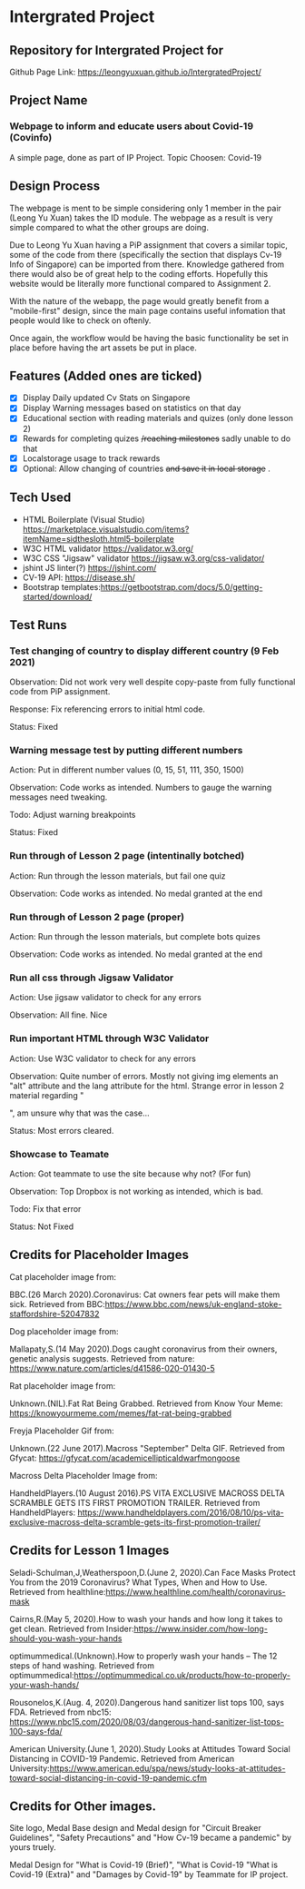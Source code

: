 # Intergrated Project
## Repository for Intergrated Project for 
Github Page Link: https://leongyuxuan.github.io/IntergratedProject/
## Project Name
### Webpage to inform and educate users about Covid-19 (Covinfo)
A simple page, done as part of IP Project. Topic Choosen: Covid-19

## Design Process
The webpage is ment to be simple considering only 1 member in the pair (Leong Yu Xuan) takes the ID module. The webpage as a result is very simple compared to what the other groups are doing.

Due to Leong Yu Xuan having a PiP assignment that covers a similar topic, some of the code from there (specifically the section that displays Cv-19 Info of Singapore) can be imported from there. Knowledge gathered from there would also be of great help to the coding efforts. Hopefully this website would be literally more functional compared to Assignment 2.

With the nature of the webapp, the page would greatly benefit from a "mobile-first" design, since the main page contains useful infomation that people would like to check on oftenly.

Once again, the workflow would be having the basic functionality be set in place before having the art assets be put in place.
## Features (Added ones are ticked)
- [x] Display Daily updated Cv Stats on Singapore
- [x] Display Warning messages based on statistics on that day
- [x] Educational section with reading materials and quizes (only done lesson 2)
- [x] Rewards for completing quizes ~~/reaching milestones~~ sadly unable to do that
- [x] Localstorage usage to track rewards
- [x] Optional: Allow changing of countries ~~and save it in local storage~~ .
## Tech Used
* HTML Boilerplate (Visual Studio) https://marketplace.visualstudio.com/items?itemName=sidthesloth.html5-boilerplate
* W3C HTML validator https://validator.w3.org/
* W3C CSS "Jigsaw" validator https://jigsaw.w3.org/css-validator/
* jshint JS linter(?) https://jshint.com/
* CV-19 API: https://disease.sh/
* Bootstrap templates:https://getbootstrap.com/docs/5.0/getting-started/download/
## Test Runs

### Test changing of country to display different country (9 Feb 2021)
Observation: Did not work very well despite copy-paste from fully functional code from PiP assignment. 

Response: Fix referencing errors to initial html code. 

Status: Fixed

### Warning message test by putting different numbers
Action: Put in different number values (0, 15, 51, 111, 350, 1500)

Observation: Code works as intended. Numbers to gauge the warning messages need tweaking.

Todo: Adjust warning breakpoints

Status: Fixed

### Run through of Lesson 2 page (intentinally botched)
Action: Run through the lesson materials, but fail one quiz

Observation: Code works as intended. No medal granted at the end

### Run through of Lesson 2 page (proper)
Action: Run through the lesson materials, but complete bots quizes

Observation: Code works as intended. No medal granted at the end

### Run all css through Jigsaw Validator
Action: Use jigsaw validator to check for any errors

Observation: All fine. Nice

### Run important HTML through W3C Validator
Action: Use W3C validator to check for any errors

Observation: Quite number of errors. Mostly not giving img elements an "alt" attribute and the lang attribute for the html.
Strange error in lesson 2 material regarding "</p>", am unsure why that was the case...

Status: Most errors cleared.

### Showcase to Teamate
Action: Got teammate to use the site because why not? (For fun)

Observation: Top Dropbox is not working as intended, which is bad.

Todo: Fix that error

Status: Not Fixed

## Credits for Placeholder Images
Cat placeholder image from:

BBC.(26 March 2020).Coronavirus: Cat owners fear pets will make them sick. Retrieved from BBC:https://www.bbc.com/news/uk-england-stoke-staffordshire-52047832 

Dog placeholder image from:

Mallapaty,S.(14 May 2020).Dogs caught coronavirus from their owners, genetic analysis suggests. Retrieved from nature: https://www.nature.com/articles/d41586-020-01430-5

Rat placeholder image from:

Unknown.(NIL).Fat Rat Being Grabbed. Retrieved from Know Your Meme: https://knowyourmeme.com/memes/fat-rat-being-grabbed

Freyja Placeholder Gif from:

Unknown.(22 June 2017).Macross "September" Delta GIF. Retrieved from Gfycat: https://gfycat.com/academicellipticaldwarfmongoose

Macross Delta Placeholder Image from:

HandheldPlayers.(10 August 2016).PS VITA EXCLUSIVE MACROSS DELTA SCRAMBLE GETS ITS FIRST PROMOTION TRAILER. Retrieved from HandheldPlayers: https://www.handheldplayers.com/2016/08/10/ps-vita-exclusive-macross-delta-scramble-gets-its-first-promotion-trailer/

## Credits for Lesson 1 Images

Seladi-Schulman,J,Weatherspoon,D.(June 2, 2020).Can Face Masks Protect You from the 2019 Coronavirus? What Types, When and How to Use. Retrieved from healthline:https://www.healthline.com/health/coronavirus-mask 

Cairns,R.(May 5, 2020).How to wash your hands and how long it takes to get clean. Retrieved from Insider:https://www.insider.com/how-long-should-you-wash-your-hands

optimummedical.(Unknown).How to properly wash your hands – The 12 steps of hand washing. Retrieved from optimummedical:https://optimummedical.co.uk/products/how-to-properly-your-wash-hands/

Rousonelos,K.(Aug. 4, 2020).Dangerous hand sanitizer list tops 100, says FDA. Retrieved from nbc15: https://www.nbc15.com/2020/08/03/dangerous-hand-sanitizer-list-tops-100-says-fda/

American University.(June 1, 2020).Study Looks at Attitudes Toward Social Distancing in COVID-19 Pandemic. Retrieved from American University:https://www.american.edu/spa/news/study-looks-at-attitudes-toward-social-distancing-in-covid-19-pandemic.cfm

## Credits for Other images.
Site logo, Medal Base design and Medal design for "Circuit Breaker Guidelines", "Safety Precautions" and "How Cv-19 became a pandemic" by yours truely.

Medal Design for "What is Covid-19 (Brief)", "What is Covid-19 "What is Covid-19 (Extra)" and "Damages by Covid-19" by Teammate for IP project.

